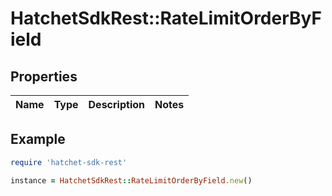 # HatchetSdkRest::RateLimitOrderByField

## Properties

| Name | Type | Description | Notes |
| ---- | ---- | ----------- | ----- |

## Example

```ruby
require 'hatchet-sdk-rest'

instance = HatchetSdkRest::RateLimitOrderByField.new()
```

